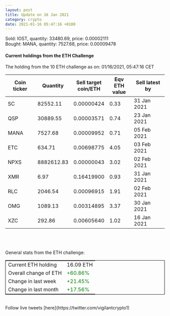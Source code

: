 ```yaml
---
layout: post
title: Update on 16 Jan 2021
category: crypto
date: 2021-01-16 05:47:16 +0100
---
```

<!-- Global site tag (gtag.js) - Google Analytics -->
<script async src="https://www.googletagmanager.com/gtag/js?id=UA-103831149-5"></script>
<script>
  window.dataLayer = window.dataLayer || [];
  function gtag(){dataLayer.push(arguments);}
  gtag('js', new Date());

  gtag('config', 'UA-103831149-5');
</script>
Sold: IOST, quantity:     33480.69, price:   0.00002111<br>Bought: MANA, quantity:      7527.68, price:   0.00009478<br>

#### Current holdings from the ETH Challenge

The holding from the 10 ETH challenge as on: 01/16/2021, 05:47:16 CET

|Coin ticker|Quantity|Sell target<br>coin/ETH|Eqv ETH<br>value|Sell latest by|
|-----------|--------|-----------|-----------|--------------|
SC|82552.11|  0.00000424|0.33|31 Jan 2021|
QSP|30889.55|  0.00003571|0.74|23 Jan 2021|
MANA|7527.68|  0.00009952|0.71|05 Feb 2021|
ETC|634.71|  0.00698775|4.05|03 Feb 2021|
NPXS|8882612.83|  0.00000043|3.02|02 Feb 2021|
XMR|6.97|  0.16419900|0.93|31 Jan 2021|
RLC|2046.54|  0.00096915|1.91|02 Feb 2021|
OMG|1089.13|  0.00314895|3.37|30 Jan 2021|
XZC|292.86|  0.00605640|1.02|16 Jan 2021|

<br>
<br>
<br>
General stats from the ETH challenge:

<table style="border:1px solid black;margin-left:auto;margin-right:auto;">
	<tbody>
	<tr>
		<td>Current ETH holding</td>
		<td>     16.09 ETH</td>
	</tr>
	<tr>
		<td>Overall change of ETH</td>
		<td><font color="green">+60.86%</font></td>
	</tr>
	<tr>
		<td>Change in last week</td>
		<td><font color="green">+21.45%</font></td>
	</tr>
	<tr>
		<td>Change in last month</td>
		<td><font color="green">+17.56%</font></td>
	</tr>
	</tbody>
</table>

<br>
Follow live tweets [here](https://twitter.com/vigilantcrypto1)
<br>
<br>